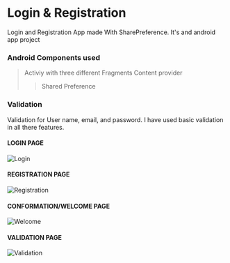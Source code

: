 # Login & Registration
Login and Registration App made With SharePreference. It's and android app project

### Android Components used
> Activiy with three different Fragments
> Content provider
> > Shared Preference

### Validation
Validation for User name, email, and password. I have used basic validation in all there features.

#### LOGIN PAGE
![Login](app/src/main/res/drawable/login_pg.png)

#### REGISTRATION PAGE
![Registration](https://github.com/momin-sana/Login/blob/master/app/src/main/res/drawable/Registration_pg.png)

#### CONFORMATION/WELCOME PAGE
![Welcome](app/src/main/res/drawable/Welcome.png)

#### VALIDATION PAGE
![Validation](app/src/main/res/drawable/Validations.png)

